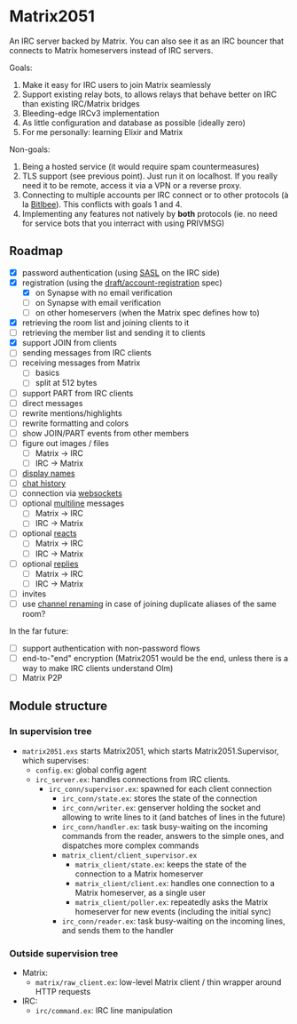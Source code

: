 # Matrix2051

An IRC server backed by Matrix. You can also see it as an IRC bouncer that
connects to Matrix homeservers instead of IRC servers.

Goals:

1. Make it easy for IRC users to join Matrix seamlessly
2. Support existing relay bots, to allows relays that behave better on IRC than
   existing IRC/Matrix bridges
3. Bleeding-edge IRCv3 implementation
4. As little configuration and database as possible (ideally zero)
5. For me personally: learning Elixir and Matrix

Non-goals:

1. Being a hosted service (it would require spam countermeasures)
2. TLS support (see previous point). Just run it on localhost. If you really need it to be remote, access it via a VPN or a reverse proxy.
3. Connecting to multiple accounts per IRC connect or to other protocols (à la [Bitlbee](https://www.bitlbee.org/)). This conflicts with goals 1 and 4.
4. Implementing any features not natively by **both** protocols (ie. no need for service bots that you interract with using PRIVMSG)

## Roadmap

* [x] password authentication (using [SASL](https://ircv3.net/specs/extensions/sasl-3.1) on the IRC side)
* [x] registration (using the [draft/account-registration](https://github.com/ircv3/ircv3-specifications/pull/435) spec)
  * [x] on Synapse with no email verification
  * [ ] on Synapse with email verification
  * [ ] on other homeservers (when the Matrix spec defines how to)
* [x] retrieving the room list and joining clients to it
* [ ] retrieving the member list and sending it to clients
* [x] support JOIN from clients
* [ ] sending messages from IRC clients
* [ ] receiving messages from Matrix
  * [ ] basics
  * [ ] split at 512 bytes
* [ ] support PART from IRC clients
* [ ] direct messages
* [ ] rewrite mentions/highlights
* [ ] rewrite formatting and colors
* [ ] show JOIN/PART events from other members
* [ ] figure out images / files
  * [ ] Matrix -> IRC
  * [ ] IRC -> Matrix
* [ ] [display names](https://github.com/ircv3/ircv3-specifications/pull/452)
* [ ] [chat history](https://ircv3.net/specs/extensions/chathistory)
* [ ] connection via [websockets](https://github.com/ircv3/ircv3-specifications/pull/342)
* [ ] optional [multiline](https://ircv3.net/specs/extensions/multiline) messages
  * [ ] Matrix -> IRC
  * [ ] IRC -> Matrix
* [ ] optional [reacts](https://ircv3.net/specs/client-tags/reply)
  * [ ] Matrix -> IRC
  * [ ] IRC -> Matrix
* [ ] optional [replies](https://ircv3.net/specs/client-tags/reply)
  * [ ] Matrix -> IRC
  * [ ] IRC -> Matrix
* [ ] invites
* [ ] use [channel renaming](https://ircv3.net/specs/extensions/channel-rename) in case of joining duplicate aliases of the same room?

In the far future:

* [ ] support authentication with non-password flows
* [ ] end-to-"end" encryption (Matrix2051 would be the end, unless there is a way
  to make IRC clients understand Olm)
* [ ] Matrix P2P

## Module structure

### In supervision tree

* `matrix2051.exs` starts Matrix2051, which starts Matrix2051.Supervisor, which
  supervises:
  * `config.ex`: global config agent
  * `irc_server.ex`: handles connections from IRC clients.
    * `irc_conn/supervisor.ex`: spawned for each client connection
      * `irc_conn/state.ex`: stores the state of the connection
      * `irc_conn/writer.ex`: genserver holding the socket and allowing
        to write lines to it (and batches of lines in the future)
      * `irc_conn/handler.ex`: task busy-waiting on the incoming commands
        from the reader, answers to the simple ones, and dispatches more complex
        commands
      * `matrix_client/client_supervisor.ex`
        * `matrix_client/state.ex`: keeps the state of the connection to a Matrix homeserver
        * `matrix_client/client.ex`: handles one connection to a Matrix homeserver, as a single user
        * `matrix_client/poller.ex`: repeatedly asks the Matrix homeserver for new events (including the initial sync)
      * `irc_conn/reader.ex`: task busy-waiting on the incoming lines,
        and sends them to the handler

### Outside supervision tree

* Matrix:
  * `matrix/raw_client.ex`: low-level Matrix client / thin wrapper around HTTP requests
* IRC:
  * `irc/command.ex`: IRC line manipulation
